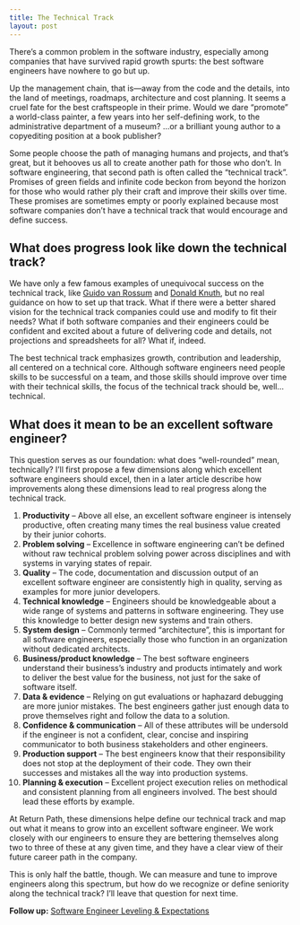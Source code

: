 ```yaml
---
title: The Technical Track
layout: post
---
```


There’s a common problem in the software industry, especially among companies
that have survived rapid growth spurts: the best software engineers have nowhere
to go but up.

Up the management chain, that is—away from the code and the details, into the
land of meetings, roadmaps, architecture and cost planning. It seems a cruel
fate for the best craftspeople in their prime. Would we dare “promote” a
world-class painter, a few years into her self-defining work, to the
administrative department of a museum? …or a brilliant young author to a
copyediting position at a book publisher?

Some people choose the path of managing humans and projects, and that’s great,
but it behooves us all to create another path for those who don’t. In software
engineering, that second path is often called the “technical track”. Promises of
green fields and infinite code beckon from beyond the horizon for those who
would rather ply their craft and improve their skills over time. These promises
are sometimes empty or poorly explained because most software companies don’t
have a technical track that would encourage and define success.

## What does progress look like down the technical track?
We have only a few famous examples of unequivocal success on the technical
track, like [Guido van Rossum][1] and [Donald Knuth][2], but no real guidance on
how to set up that track. What if there were a better shared vision for the
technical track companies could use and modify to fit their needs? What if both
software companies and their engineers could be confident and excited about a
future of delivering code and details, not projections and spreadsheets for all?
What if, indeed.

The best technical track emphasizes growth, contribution and leadership, all
centered on a technical core. Although software engineers need people skills to
be successful on a team, and those skills should improve over time with their
technical skills, the focus of the technical track should be, well…technical.

## What does it mean to be an excellent software engineer?
This question serves as our foundation: what does “well-rounded” mean,
technically? I’ll first propose a few dimensions along which excellent software
engineers should excel, then in a later article describe how improvements along
these dimensions lead to real progress along the technical track.

1. **Productivity** – Above all else, an excellent software engineer is
   intensely productive, often creating many times the real business value
   created by their junior cohorts.
2. **Problem solving** – Excellence in software engineering can’t be defined
   without raw technical problem solving power across disciplines and with
   systems in varying states of repair.
3. **Quality** – The code, documentation and discussion output of an excellent
   software engineer are consistently high in quality, serving as examples for
   more junior developers.
4. **Technical knowledge** – Engineers should be knowledgeable about a wide
   range of systems and patterns in software engineering. They use this
   knowledge to better design new systems and train others.
5. **System design** – Commonly termed “architecture”, this is important for all
   software engineers, especially those who function in an organization without
   dedicated architects.
6. **Business/product knowledge** – The best software engineers understand their
   business’s industry and products intimately and work to deliver the best
   value for the business, not just for the sake of software itself.
7. **Data & evidence** – Relying on gut evaluations or haphazard debugging are
   more junior mistakes. The best engineers gather just enough data to prove
   themselves right and follow the data to a solution.
8. **Confidence & communication** – All of these attributes will be undersold if
   the engineer is not a confident, clear, concise and inspiring communicator to
   both business stakeholders and other engineers.
9. **Production support** – The best engineers know that their responsibility
   does not stop at the deployment of their code. They own their successes and
   mistakes all the way into production systems.
10. **Planning & execution** – Excellent project execution relies on methodical
    and consistent planning from all engineers involved. The best should lead
    these efforts by example.

At Return Path, these dimensions helpe define our technical track and map out
what it means to grow into an excellent software engineer. We work closely with
our engineers to ensure they are bettering themselves along two to three of
these at any given time, and they have a clear view of their future career path
in the company.

This is only half the battle, though. We can measure and tune to improve
engineers along this spectrum, but how do we recognize or define seniority along
the technical track? I’ll leave that question for next time.

**Follow up:** [Software Engineer Leveling & Expectations][3]

 [1]: https://en.wikipedia.org/wiki/Guido_van_Rossum
 [2]: https://en.wikipedia.org/wiki/Donald_Knuth
 [3]: https://bradfordfults.com/business/software-engineer-leveling-expectations

